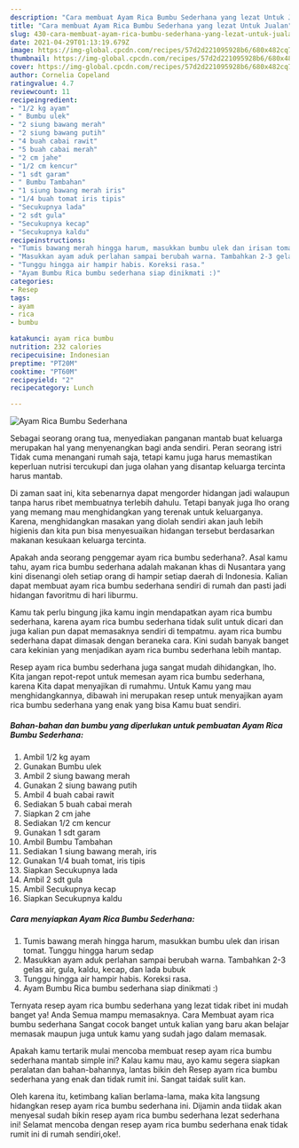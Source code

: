```yaml
---
description: "Cara membuat Ayam Rica Bumbu Sederhana yang lezat Untuk Jualan"
title: "Cara membuat Ayam Rica Bumbu Sederhana yang lezat Untuk Jualan"
slug: 430-cara-membuat-ayam-rica-bumbu-sederhana-yang-lezat-untuk-jualan
date: 2021-04-29T01:13:19.679Z
image: https://img-global.cpcdn.com/recipes/57d2d221095928b6/680x482cq70/ayam-rica-bumbu-sederhana-foto-resep-utama.jpg
thumbnail: https://img-global.cpcdn.com/recipes/57d2d221095928b6/680x482cq70/ayam-rica-bumbu-sederhana-foto-resep-utama.jpg
cover: https://img-global.cpcdn.com/recipes/57d2d221095928b6/680x482cq70/ayam-rica-bumbu-sederhana-foto-resep-utama.jpg
author: Cornelia Copeland
ratingvalue: 4.7
reviewcount: 11
recipeingredient:
- "1/2 kg ayam"
- " Bumbu ulek"
- "2 siung bawang merah"
- "2 siung bawang putih"
- "4 buah cabai rawit"
- "5 buah cabai merah"
- "2 cm jahe"
- "1/2 cm kencur"
- "1 sdt garam"
- " Bumbu Tambahan"
- "1 siung bawang merah iris"
- "1/4 buah tomat iris tipis"
- "Secukupnya lada"
- "2 sdt gula"
- "Secukupnya kecap"
- "Secukupnya kaldu"
recipeinstructions:
- "Tumis bawang merah hingga harum, masukkan bumbu ulek dan irisan tomat. Tunggu hingga harum sedap"
- "Masukkan ayam aduk perlahan sampai berubah warna. Tambahkan 2-3 gelas air, gula, kaldu, kecap, dan lada bubuk"
- "Tunggu hingga air hampir habis. Koreksi rasa."
- "Ayam Bumbu Rica bumbu sederhana siap dinikmati :)"
categories:
- Resep
tags:
- ayam
- rica
- bumbu

katakunci: ayam rica bumbu 
nutrition: 232 calories
recipecuisine: Indonesian
preptime: "PT20M"
cooktime: "PT60M"
recipeyield: "2"
recipecategory: Lunch

---
```



![Ayam Rica Bumbu Sederhana](https://img-global.cpcdn.com/recipes/57d2d221095928b6/680x482cq70/ayam-rica-bumbu-sederhana-foto-resep-utama.jpg)

Sebagai seorang orang tua, menyediakan panganan mantab buat keluarga merupakan hal yang menyenangkan bagi anda sendiri. Peran seorang istri Tidak cuma menangani rumah saja, tetapi kamu juga harus memastikan keperluan nutrisi tercukupi dan juga olahan yang disantap keluarga tercinta harus mantab.

Di zaman  saat ini, kita sebenarnya dapat mengorder hidangan jadi walaupun tanpa harus ribet membuatnya terlebih dahulu. Tetapi banyak juga lho orang yang memang mau menghidangkan yang terenak untuk keluarganya. Karena, menghidangkan masakan yang diolah sendiri akan jauh lebih higienis dan kita pun bisa menyesuaikan hidangan tersebut berdasarkan makanan kesukaan keluarga tercinta. 



Apakah anda seorang penggemar ayam rica bumbu sederhana?. Asal kamu tahu, ayam rica bumbu sederhana adalah makanan khas di Nusantara yang kini disenangi oleh setiap orang di hampir setiap daerah di Indonesia. Kalian dapat membuat ayam rica bumbu sederhana sendiri di rumah dan pasti jadi hidangan favoritmu di hari liburmu.

Kamu tak perlu bingung jika kamu ingin mendapatkan ayam rica bumbu sederhana, karena ayam rica bumbu sederhana tidak sulit untuk dicari dan juga kalian pun dapat memasaknya sendiri di tempatmu. ayam rica bumbu sederhana dapat dimasak dengan beraneka cara. Kini sudah banyak banget cara kekinian yang menjadikan ayam rica bumbu sederhana lebih mantap.

Resep ayam rica bumbu sederhana juga sangat mudah dihidangkan, lho. Kita jangan repot-repot untuk memesan ayam rica bumbu sederhana, karena Kita dapat menyajikan di rumahmu. Untuk Kamu yang mau menghidangkannya, dibawah ini merupakan resep untuk menyajikan ayam rica bumbu sederhana yang enak yang bisa Kamu buat sendiri.

<!--inarticleads1-->

##### Bahan-bahan dan bumbu yang diperlukan untuk pembuatan Ayam Rica Bumbu Sederhana:

1. Ambil 1/2 kg ayam
1. Gunakan  Bumbu ulek
1. Ambil 2 siung bawang merah
1. Gunakan 2 siung bawang putih
1. Ambil 4 buah cabai rawit
1. Sediakan 5 buah cabai merah
1. Siapkan 2 cm jahe
1. Sediakan 1/2 cm kencur
1. Gunakan 1 sdt garam
1. Ambil  Bumbu Tambahan
1. Sediakan 1 siung bawang merah, iris
1. Gunakan 1/4 buah tomat, iris tipis
1. Siapkan Secukupnya lada
1. Ambil 2 sdt gula
1. Ambil Secukupnya kecap
1. Siapkan Secukupnya kaldu




<!--inarticleads2-->

##### Cara menyiapkan Ayam Rica Bumbu Sederhana:

1. Tumis bawang merah hingga harum, masukkan bumbu ulek dan irisan tomat. Tunggu hingga harum sedap
1. Masukkan ayam aduk perlahan sampai berubah warna. Tambahkan 2-3 gelas air, gula, kaldu, kecap, dan lada bubuk
1. Tunggu hingga air hampir habis. Koreksi rasa.
1. Ayam Bumbu Rica bumbu sederhana siap dinikmati :)




Ternyata resep ayam rica bumbu sederhana yang lezat tidak ribet ini mudah banget ya! Anda Semua mampu memasaknya. Cara Membuat ayam rica bumbu sederhana Sangat cocok banget untuk kalian yang baru akan belajar memasak maupun juga untuk kamu yang sudah jago dalam memasak.

Apakah kamu tertarik mulai mencoba membuat resep ayam rica bumbu sederhana mantab simple ini? Kalau kamu mau, ayo kamu segera siapkan peralatan dan bahan-bahannya, lantas bikin deh Resep ayam rica bumbu sederhana yang enak dan tidak rumit ini. Sangat taidak sulit kan. 

Oleh karena itu, ketimbang kalian berlama-lama, maka kita langsung hidangkan resep ayam rica bumbu sederhana ini. Dijamin anda tiidak akan menyesal sudah bikin resep ayam rica bumbu sederhana lezat sederhana ini! Selamat mencoba dengan resep ayam rica bumbu sederhana enak tidak rumit ini di rumah sendiri,oke!.

